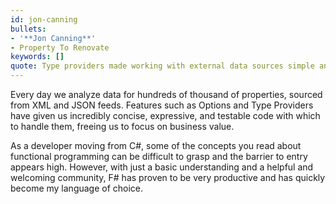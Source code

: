 ```yaml
---
id: jon-canning
bullets:
- '**Jon Canning**'
- Property To Renovate
keywords: []
quote: Type providers made working with external data sources simple and intuitive.
---
```

Every day we analyze data for hundreds of thousand of properties, sourced from XML and JSON feeds. Features such as Options and Type Providers have given us incredibly concise, expressive, and testable code with which to handle them, freeing us to focus on business value.

As a developer moving from C#, some of the concepts you read about functional programming can be difficult to grasp and the barrier to entry appears high. However, with just a basic understanding and a helpful and welcoming community, F# has proven to be very productive and has quickly become my language of choice.

    